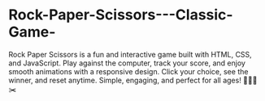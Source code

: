 # Rock-Paper-Scissors---Classic-Game-
Rock Paper Scissors is a fun and interactive game built with HTML, CSS, and JavaScript. Play against the computer, track your score, and enjoy smooth animations with a responsive design. Click your choice, see the winner, and reset anytime. Simple, engaging, and perfect for all ages! 🚀✊📄✂️
